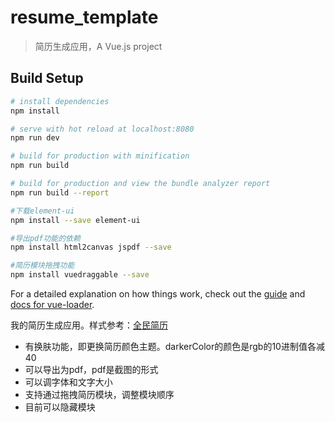 # resume_template

> 简历生成应用，A Vue.js project

## Build Setup

``` bash
# install dependencies
npm install

# serve with hot reload at localhost:8080
npm run dev

# build for production with minification
npm run build

# build for production and view the bundle analyzer report
npm run build --report

#下载element-ui
npm install --save element-ui

#导出pdf功能的依赖
npm install html2canvas jspdf --save

#简历模块拖拽功能
npm install vuedraggable --save
```

For a detailed explanation on how things work, check out the [guide](http://vuejs-templates.github.io/webpack/) and [docs for vue-loader](http://vuejs.github.io/vue-loader).

我的简历生成应用。样式参考：[全民简历](https://www.qmjianli.com/)

- 有换肤功能，即更换简历颜色主题。darkerColor的颜色是rgb的10进制值各减40
- 可以导出为pdf，pdf是截图的形式
- 可以调字体和文字大小
- 支持通过拖拽简历模块，调整模块顺序
- 目前可以隐藏模块
